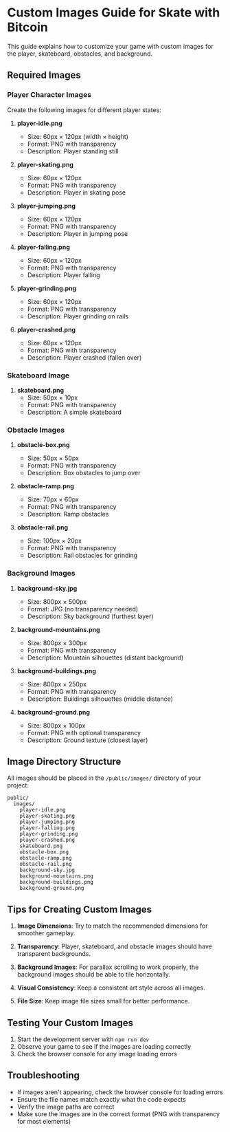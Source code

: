 # Custom Images Guide for Skate with Bitcoin

This guide explains how to customize your game with custom images for the player, skateboard, obstacles, and background.

## Required Images

### Player Character Images

Create the following images for different player states:

1. **player-idle.png**
   - Size: 60px × 120px (width × height)
   - Format: PNG with transparency
   - Description: Player standing still

2. **player-skating.png**
   - Size: 60px × 120px
   - Format: PNG with transparency
   - Description: Player in skating pose

3. **player-jumping.png**
   - Size: 60px × 120px
   - Format: PNG with transparency
   - Description: Player in jumping pose

4. **player-falling.png**
   - Size: 60px × 120px
   - Format: PNG with transparency
   - Description: Player falling

5. **player-grinding.png**
   - Size: 60px × 120px
   - Format: PNG with transparency
   - Description: Player grinding on rails

6. **player-crashed.png**
   - Size: 60px × 120px
   - Format: PNG with transparency
   - Description: Player crashed (fallen over)

### Skateboard Image

1. **skateboard.png**
   - Size: 50px × 10px
   - Format: PNG with transparency
   - Description: A simple skateboard

### Obstacle Images

1. **obstacle-box.png**
   - Size: 50px × 50px
   - Format: PNG with transparency
   - Description: Box obstacles to jump over

2. **obstacle-ramp.png**
   - Size: 70px × 60px
   - Format: PNG with transparency
   - Description: Ramp obstacles

3. **obstacle-rail.png**
   - Size: 100px × 20px
   - Format: PNG with transparency
   - Description: Rail obstacles for grinding

### Background Images

1. **background-sky.jpg**
   - Size: 800px × 500px
   - Format: JPG (no transparency needed)
   - Description: Sky background (furthest layer)

2. **background-mountains.png**
   - Size: 800px × 300px
   - Format: PNG with transparency
   - Description: Mountain silhouettes (distant background)

3. **background-buildings.png**
   - Size: 800px × 250px
   - Format: PNG with transparency
   - Description: Buildings silhouettes (middle distance)

4. **background-ground.png**
   - Size: 800px × 100px
   - Format: PNG with optional transparency
   - Description: Ground texture (closest layer)

## Image Directory Structure

All images should be placed in the `/public/images/` directory of your project:

```
public/
  images/
    player-idle.png
    player-skating.png
    player-jumping.png
    player-falling.png
    player-grinding.png
    player-crashed.png
    skateboard.png
    obstacle-box.png
    obstacle-ramp.png
    obstacle-rail.png
    background-sky.jpg
    background-mountains.png
    background-buildings.png
    background-ground.png
```

## Tips for Creating Custom Images

1. **Image Dimensions**: Try to match the recommended dimensions for smoother gameplay.

2. **Transparency**: Player, skateboard, and obstacle images should have transparent backgrounds.

3. **Background Images**: For parallax scrolling to work properly, the background images should be able to tile horizontally.

4. **Visual Consistency**: Keep a consistent art style across all images.

5. **File Size**: Keep image file sizes small for better performance.

## Testing Your Custom Images

1. Start the development server with `npm run dev`
2. Observe your game to see if the images are loading correctly
3. Check the browser console for any image loading errors

## Troubleshooting

- If images aren't appearing, check the browser console for loading errors
- Ensure the file names match exactly what the code expects
- Verify the image paths are correct
- Make sure the images are in the correct format (PNG with transparency for most elements) 